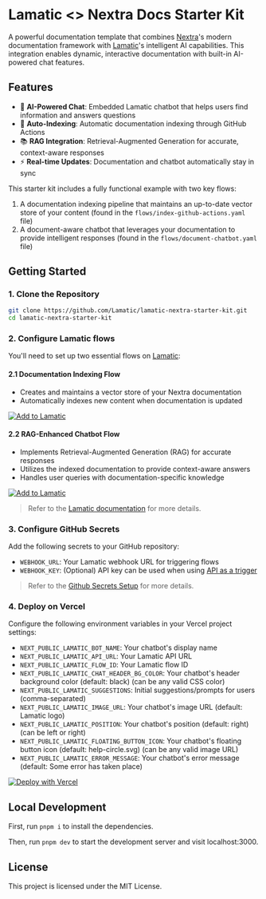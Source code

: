 # Lamatic <> Nextra Docs Starter Kit

A powerful documentation template that combines [Nextra](https://nextra.site)'s modern documentation framework with [Lamatic](http://lamatic.ai)'s intelligent AI capabilities. This integration enables dynamic, interactive documentation with built-in AI-powered chat features.

## Features

- 🤖 **AI-Powered Chat**: Embedded Lamatic chatbot that helps users find information and answers questions
- 🔄 **Auto-Indexing**: Automatic documentation indexing through GitHub Actions
- 📚 **RAG Integration**: Retrieval-Augmented Generation for accurate, context-aware responses
- ⚡ **Real-time Updates**: Documentation and chatbot automatically stay in sync

This starter kit includes a fully functional example with two key flows:
1. A documentation indexing pipeline that maintains an up-to-date vector store of your content (found in the `flows/index-github-actions.yaml` file)
2. A document-aware chatbot that leverages your documentation to provide intelligent responses (found in the `flows/document-chatbot.yaml` file)

## Getting Started

### 1. Clone the Repository

```bash
git clone https://github.com/Lamatic/lamatic-nextra-starter-kit.git
cd lamatic-nextra-starter-kit
```

### 2. Configure Lamatic flows

You'll need to set up two essential flows on <a href="https://studio.lamatic.ai/" target="_blank" rel="noopener noreferrer">Lamatic</a>:


#### 2.1 Documentation Indexing Flow
- Creates and maintains a vector store of your Nextra documentation
- Automatically indexes new content when documentation is updated

[![Add to Lamatic](https://api.lamatic.ai/storage/v1/object/public/icons/lamatic-deploy-icon.svg)](https://studio.lamatic.ai/_?templateSlug=index-github-action)

#### 2.2 RAG-Enhanced Chatbot Flow
- Implements Retrieval-Augmented Generation (RAG) for accurate responses
- Utilizes the indexed documentation to provide context-aware answers
- Handles user queries with documentation-specific knowledge

[![Add to Lamatic](https://api.lamatic.ai/storage/v1/object/public/icons/lamatic-deploy-icon.svg)](https://studio.lamatic.ai/_?templateSlug=document-chatbot-widget)

> Refer to the [Lamatic documentation](https://lamatic.ai/docs/flows/editor) for more details.


### 3. Configure GitHub Secrets

Add the following secrets to your GitHub repository:

- `WEBHOOK_URL`: Your Lamatic webhook URL for triggering flows
- `WEBHOOK_KEY`: (Optional) API key can be used when using [API as a trigger](https://lamatic.ai/docs/interface/graphql)

> Refer to the [Github Secrets Setup](https://docs.github.com/en/actions/security-for-github-actions/security-guides/using-secrets-in-github-actions) for more details.

### 4. Deploy on Vercel

Configure the following environment variables in your Vercel project settings:

- `NEXT_PUBLIC_LAMATIC_BOT_NAME`: Your chatbot's display name
- `NEXT_PUBLIC_LAMATIC_API_URL`: Your Lamatic API URL
- `NEXT_PUBLIC_LAMATIC_FLOW_ID`: Your Lamatic flow ID
- `NEXT_PUBLIC_LAMATIC_CHAT_HEADER_BG_COLOR`: Your chatbot's header background color (default: black) (can be any valid CSS color)
- `NEXT_PUBLIC_LAMATIC_SUGGESTIONS`: Initial suggestions/prompts for users (comma-separated)
- `NEXT_PUBLIC_LAMATIC_IMAGE_URL`: Your chatbot's image URL (default: Lamatic logo)
- `NEXT_PUBLIC_LAMATIC_POSITION`: Your chatbot's position (default: right) (can be left or right)
- `NEXT_PUBLIC_LAMATIC_FLOATING_BUTTON_ICON`: Your chatbot's floating button icon (default: help-circle.svg) (can be any valid image URL)
- `NEXT_PUBLIC_LAMATIC_ERROR_MESSAGE`: Your chatbot's error message (default: Some error has taken place)

[![Deploy with Vercel](https://vercel.com/button)](https://vercel.com/new/clone?repository-url=https%3A%2F%2Fgithub.com%2FLamatic%2Flamatic-nextra-starter-kit.git&env=NEXT_PUBLIC_LAMATIC_BOT_NAME,NEXT_PUBLIC_LAMATIC_API_URL,NEXT_PUBLIC_LAMATIC_FLOW_ID,NEXT_PUBLIC_LAMATIC_CHAT_HEADER_BG_COLOR,NEXT_PUBLIC_LAMATIC_SUGGESTIONS,NEXT_PUBLIC_LAMATIC_IMAGE_URL,NEXT_PUBLIC_LAMATIC_POSITION,NEXT_PUBLIC_LAMATIC_FLOATING_BUTTON_ICON,NEXT_PUBLIC_LAMATIC_ERROR_MESSAGE&project-name=lamatic-nextra-starter-kit&repository-name=lamatic-nextra-starter-kit)


## Local Development

First, run `pnpm i` to install the dependencies.

Then, run `pnpm dev` to start the development server and visit localhost:3000.

## License

This project is licensed under the MIT License.
